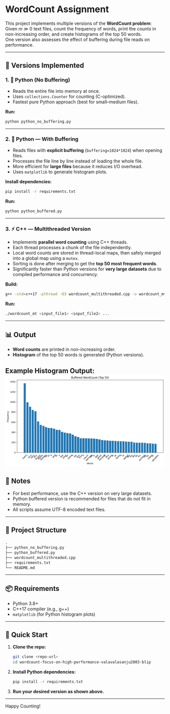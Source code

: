 # WordCount Assignment

This project implements multiple versions of the **WordCount problem**:  
Given *m* ≫ 0 text files, count the frequency of words, print the counts in non-increasing order, and create histograms of the top 50 words.  
One version also assesses the effect of buffering during file reads on performance.

---

## 📌 Versions Implemented

### 1. 🐍 Python (No Buffering)
- Reads the entire file into memory at once.
- Uses `collections.Counter` for counting (C-optimized).
- Fastest pure Python approach (best for small–medium files).

**Run:**
```bash
python python_no_buffering.py
```

---

### 2. 🐍 Python — With Buffering
- Reads files with **explicit buffering** (`buffering=1024*1024`) when opening files.
- Processes the file line by line instead of loading the whole file.
- More efficient for **large files** because it reduces I/O overhead.
- Uses `matplotlib` to generate histogram plots.

**Install dependencies:**
```bash
pip install -r requirements.txt
```

**Run:**
```bash
python python_buffered.py
```

---

### 3. ⚡ C++ — Multithreaded Version
- Implements **parallel word counting** using C++ threads.
- Each thread processes a chunk of the file independently.
- Local word counts are stored in thread-local maps, then safely merged into a global map using a `mutex`.
- Sorting is done after merging to get the **top 50 most frequent words**.
- Significantly faster than Python versions for **very large datasets** due to compiled performance and concurrency.

**Build:**
```bash
g++ -std=c++17 -pthread -O3 wordcount_multithreaded.cpp -o wordcount_mt
```

**Run:**
```bash
./wordcount_mt <input_file1> <input_file2> ...
```

---

## 📊 Output

- **Word counts** are printed in non-increasing order.
- **Histogram** of the top 50 words is generated (Python versions).

**Example Histogram Output:**  
![WordCount Histogram](images/output_example.png)
---

## 📝 Notes

- For best performance, use the C++ version on very large datasets.
- Python buffered version is recommended for files that do not fit in memory.
- All scripts assume UTF-8 encoded text files.

---

## 📂 Project Structure

```
.
├── python_no_buffering.py
├── python_buffered.py
├── wordcount_multithreaded.cpp
├── requirements.txt
└── README.md
```

---

## 📦 Requirements

- Python 3.8+
- C++17 compiler (e.g., g++)
- `matplotlib` (for Python histogram plots)

---

## 🚀 Quick Start

1. **Clone the repo:**
    ```bash
    git clone <repo-url>
    cd wordcount-focus-on-high-performance-valavalasanju2003-blip
    ```

2. **Install Python dependencies:**
    ```bash
    pip install -r requirements.txt
    ```

3. **Run your desired version as shown above.**

---

Happy Counting!

